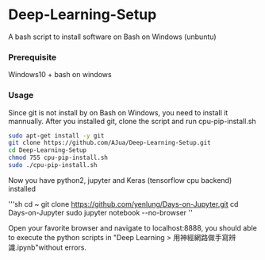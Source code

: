 # Deep-Learning-Setup

A bash script to install software on Bash on Windows (unbuntu)

### Prerequisite

Windows10 + bash on windows


### Usage

Since git is not install by on Bash on Windows, you need to install it mannually.
After you installed git, clone the script and run cpu-pip-install.sh

```sh
sudo apt-get install -y git
git clone https://github.com/AJua/Deep-Learning-Setup.git
cd Deep-Learning-Setup
chmod 755 cpu-pip-install.sh
sudo ./cpu-pip-install.sh
```

Now you have python2, jupyter and Keras (tensorflow cpu backend) installed

'''sh
cd ~
git clone https://github.com/yenlung/Days-on-Jupyter.git
cd Days-on-Jupyter
sudo jupyter notebook --no-browser
''

Open your favorite browser and navigate to localhost:8888,
you should able to execute the python scripts in "Deep Learning > 用神經網路做手寫辨識.ipynb"without errors.

